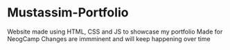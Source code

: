 # Mustassim-Portfolio
Website made using HTML, CSS and JS to showcase my portfolio
Made for NeogCamp 
Changes are immminent and will keep happening over time
